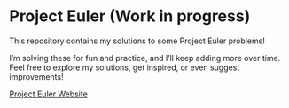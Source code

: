 # Project Euler (Work in progress)

This repository contains my solutions to some Project Euler problems!

I’m solving these for fun and practice, and I’ll keep adding more over time. Feel free to explore my solutions, get inspired, or even suggest improvements!

[Project Euler Website](https://projecteuler.net/)
